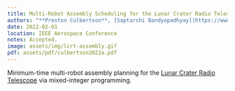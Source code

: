 ```yaml
---
title: Multi-Robot Assembly Scheduling for the Lunar Crater Radio Telescope on the Far-Side of the Moon
authors: "**Preston Culbertson**, [Saptarshi Bandyopadhyay](https://www-robotics.jpl.nasa.gov/people/Saptarshi_Bandyopadhyay/), [Ashish Goel](https://www-robotics.jpl.nasa.gov/people/Ashish_Goel/), [Patrick McGarey](https://www-robotics.jpl.nasa.gov/people/Patrick_McGarey/), and [Mac Schwager](https://web.stanford.edu/~schwager/)"
date: 2022-02-01
location: IEEE Aerospace Conference
notes: Accepted.
image: assets/img/lcrt-assembly.gif
pdf: assets/pdf/culbertson2022a.pdf
---
```

Minimum-time multi-robot assembly planning for the [Lunar Crater Radio Telescope](https://www.lcrt.info/) via mixed-integer programming.